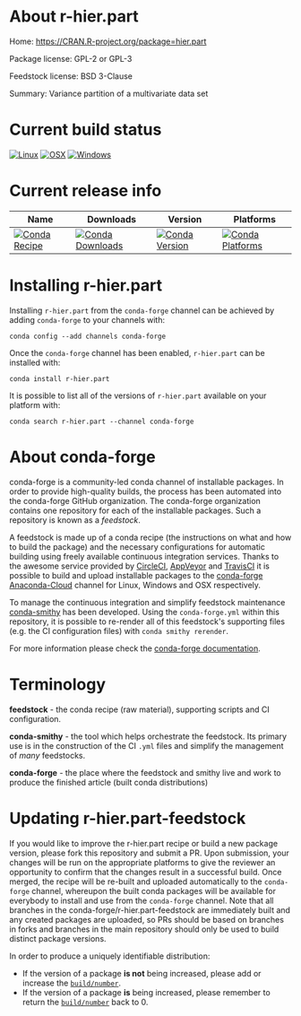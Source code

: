 About r-hier.part
=================

Home: https://CRAN.R-project.org/package=hier.part

Package license: GPL-2 or GPL-3

Feedstock license: BSD 3-Clause

Summary: Variance partition of a multivariate data set



Current build status
====================

[![Linux](https://img.shields.io/circleci/project/github/conda-forge/r-hier.part-feedstock/master.svg?label=Linux)](https://circleci.com/gh/conda-forge/r-hier.part-feedstock)
[![OSX](https://img.shields.io/travis/conda-forge/r-hier.part-feedstock/master.svg?label=macOS)](https://travis-ci.org/conda-forge/r-hier.part-feedstock)
[![Windows](https://img.shields.io/appveyor/ci/conda-forge/r-hier.part-feedstock/master.svg?label=Windows)](https://ci.appveyor.com/project/conda-forge/r-hier-part-feedstock/branch/master)

Current release info
====================

| Name | Downloads | Version | Platforms |
| --- | --- | --- | --- |
| [![Conda Recipe](https://img.shields.io/badge/recipe-r--hier.part-green.svg)](https://anaconda.org/conda-forge/r-hier.part) | [![Conda Downloads](https://img.shields.io/conda/dn/conda-forge/r-hier.part.svg)](https://anaconda.org/conda-forge/r-hier.part) | [![Conda Version](https://img.shields.io/conda/vn/conda-forge/r-hier.part.svg)](https://anaconda.org/conda-forge/r-hier.part) | [![Conda Platforms](https://img.shields.io/conda/pn/conda-forge/r-hier.part.svg)](https://anaconda.org/conda-forge/r-hier.part) |

Installing r-hier.part
======================

Installing `r-hier.part` from the `conda-forge` channel can be achieved by adding `conda-forge` to your channels with:

```
conda config --add channels conda-forge
```

Once the `conda-forge` channel has been enabled, `r-hier.part` can be installed with:

```
conda install r-hier.part
```

It is possible to list all of the versions of `r-hier.part` available on your platform with:

```
conda search r-hier.part --channel conda-forge
```


About conda-forge
=================

conda-forge is a community-led conda channel of installable packages.
In order to provide high-quality builds, the process has been automated into the
conda-forge GitHub organization. The conda-forge organization contains one repository
for each of the installable packages. Such a repository is known as a *feedstock*.

A feedstock is made up of a conda recipe (the instructions on what and how to build
the package) and the necessary configurations for automatic building using freely
available continuous integration services. Thanks to the awesome service provided by
[CircleCI](https://circleci.com/), [AppVeyor](https://www.appveyor.com/)
and [TravisCI](https://travis-ci.org/) it is possible to build and upload installable
packages to the [conda-forge](https://anaconda.org/conda-forge)
[Anaconda-Cloud](https://anaconda.org/) channel for Linux, Windows and OSX respectively.

To manage the continuous integration and simplify feedstock maintenance
[conda-smithy](https://github.com/conda-forge/conda-smithy) has been developed.
Using the ``conda-forge.yml`` within this repository, it is possible to re-render all of
this feedstock's supporting files (e.g. the CI configuration files) with ``conda smithy rerender``.

For more information please check the [conda-forge documentation](https://conda-forge.org/docs/).

Terminology
===========

**feedstock** - the conda recipe (raw material), supporting scripts and CI configuration.

**conda-smithy** - the tool which helps orchestrate the feedstock.
                   Its primary use is in the construction of the CI ``.yml`` files
                   and simplify the management of *many* feedstocks.

**conda-forge** - the place where the feedstock and smithy live and work to
                  produce the finished article (built conda distributions)


Updating r-hier.part-feedstock
==============================

If you would like to improve the r-hier.part recipe or build a new
package version, please fork this repository and submit a PR. Upon submission,
your changes will be run on the appropriate platforms to give the reviewer an
opportunity to confirm that the changes result in a successful build. Once
merged, the recipe will be re-built and uploaded automatically to the
`conda-forge` channel, whereupon the built conda packages will be available for
everybody to install and use from the `conda-forge` channel.
Note that all branches in the conda-forge/r-hier.part-feedstock are
immediately built and any created packages are uploaded, so PRs should be based
on branches in forks and branches in the main repository should only be used to
build distinct package versions.

In order to produce a uniquely identifiable distribution:
 * If the version of a package **is not** being increased, please add or increase
   the [``build/number``](https://conda.io/docs/user-guide/tasks/build-packages/define-metadata.html#build-number-and-string).
 * If the version of a package **is** being increased, please remember to return
   the [``build/number``](https://conda.io/docs/user-guide/tasks/build-packages/define-metadata.html#build-number-and-string)
   back to 0.
